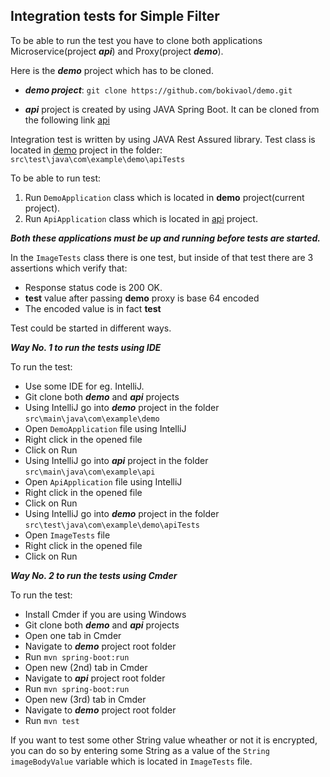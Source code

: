 Integration tests for Simple Filter
-------------------------------------
To be able to run the test you have to clone both applications Microservice(project ***api***) and Proxy(project ***demo***).

Here is the ***demo*** project which has to be cloned.

- ***demo project***: ```git clone https://github.com/bokivaol/demo.git```

- ***api*** project is created by using JAVA Spring Boot. It can be cloned from the following link [api](https://github.com/bokivaol/api)

Integration test is written by using JAVA Rest Assured library.
Test class is located in [demo](https://github.com/bokivaol/demo) project in the folder: ```src\test\java\com\example\demo\apiTests```

To be able to run test:
1. Run ```DemoApplication``` class which is located in **demo** project(current project).
2. Run ```ApiApplication``` class which is located in [api](https://github.com/bokivaol/api) project.

***Both these applications must be up and running before tests are started.***

In the ```ImageTests``` class there is one test, but inside of that test there are 3 assertions
which verify that:
- Response status code is 200 OK.
- **test** value after passing **demo** proxy is base 64 encoded
- The encoded value is in fact **test**

Test could be started in different ways.

***Way No. 1 to run the tests using IDE***

To run the test:
- Use some IDE for eg. IntelliJ.
- Git clone both ***demo*** and ***api*** projects
- Using IntelliJ go into ***demo*** project in the folder ```src\main\java\com\example\demo```
- Open ```DemoApplication``` file using IntelliJ
- Right click in the opened file
- Click on Run
- Using IntelliJ go into ***api*** project in the folder ```src\main\java\com\example\api```
- Open ```ApiApplication``` file using IntelliJ
- Right click in the opened file
- Click on Run
- Using IntelliJ go into ***demo*** project in the folder ```src\test\java\com\example\demo\apiTests```
- Open ```ImageTests``` file
- Right click in the opened file
- Click on Run

***Way No. 2 to run the tests using Cmder***

To run the test:
- Install Cmder if you are using Windows
- Git clone both ***demo*** and ***api*** projects
- Open one tab in Cmder
- Navigate to ***demo*** project root folder
- Run ```mvn spring-boot:run```
- Open new (2nd) tab in Cmder
- Navigate to ***api*** project root folder
- Run ```mvn spring-boot:run```
- Open new (3rd) tab in Cmder
- Navigate to ***demo*** project root folder
- Run ```mvn test```

If you want to test some other String value wheather or not it is encrypted, you can do so by entering some String as a value of the ```String imageBodyValue``` variable which is located in ```ImageTests``` file.
